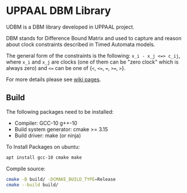 # UPPAAL DBM Library

UDBM is a DBM library developed in UPPAAL project.

DBM stands for Difference Bound Matrix and used to capture and reason about clock constraints described in Timed Automata models.

The general form of the constraints is the following: `x_i - x_j <=> c_ij`, where `x_i` and `x_j` are clocks (one of them can be "zero clock" which is always zero) and `<=` can be one of {`<`, `<=`, `=`, `>=`, `>`}.

For more details please see [wiki pages](https://github.com/UPPAALModelChecker/UDBM/wiki).

## Build 
The following packages need to be installed:

  * Compiler: GCC-10 g++-10
  * Build system generator: cmake >= 3.15
  * Build driver: make (or ninja)

To Install Packages on ubuntu:
``` sh
apt install gcc-10 cmake make
``` 

Compile source:
``` sh
cmake -B build/ -DCMAKE_BUILD_TYPE=Release
cmake --build build/
```
